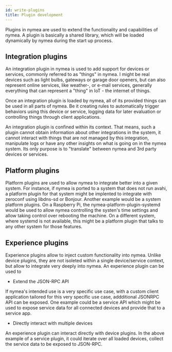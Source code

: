 ```yaml
---
id: write-plugins
title: Plugin development
---
```


Plugins in nymea are used to extend the functionality and capabilities of nymea. A plugin is basically a shared library, which will be loaded dynamically by nymea during the start up process.

## Integration plugins

An integration plugin in nymea is used to add support for devices or services, commonly referred to as "things" in nymea. I might be real devices such as light bulbs, gateways or garage door openers, but can also represent online services, like weather-, or e-mail services, generally everything that can represent a "thing" in IoT - the internet of things.

Once an integration plugin is loaded by nymea, all of its provided things can be used in all parts of nymea. Be it creating rules to automatically trigger behaviors using this device or service, logging data for later evaluation or controlling things through client applications.

An integration plugin is confined within its context. That means, such a plugin cannot obtain information about other integrations in the system, it cannot interact with things that are not managed by this integration, manipulate logs or have any other insights on what is going on in the nymea system. Its only purpose is to "translate" between nymea and 3rd party devices or services.

## Platform plugins

Platform plugins are used to allow nymea to integrate better into a given system. For instance, if nymea is ported to a system that does not run avahi, a platform plugin for that system might be implented to integrate with zeroconf using libdns-sd or Bonjour. Another example would be a system platform plugins. On a Raspberry Pi, the nymea-platform-plugin-systemd would be used to allow nymea controlling the systen's time settings and allow taking control over rebooting the machine. On a different system, where systemd is not available, this might be a platform plugin that talks to any other system for those features.

## Experience plugins

Experience plugins allow to inject custom functionality into nymea. Unlike device plugins, they are not isoleted within a single device/service context, but allow to integrate very deeply into nymea. An experience plugin can be used to

* Extend the JSON-RPC API

If nymea's intended use is a very specific use case, with a custom client application tailored for this very specific use case, addditional JSONRPC API can be exposed. One example could be a service API which might be used to expose service data for all connected devices and provide that to a service app.

* Directly interact with multiple devices

An experience plugin can interact directly with device plugins. In the above example of a service plugin, it could iterate over all loaded devices, collect the service data to be exposed to JSON-RPC.

